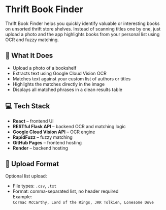 # Thrift Book Finder

Thrift Book Finder helps you quickly identify valuable or interesting books on unsorted thrift store shelves. Instead of scanning titles one by one, just upload a photo and the app highlights books from your personal list using OCR and fuzzy matching.

## 🚀 What It Does

- Upload a photo of a bookshelf
- Extracts text using Google Cloud Vision OCR
- Matches text against your custom list of authors or titles
- Highlights the matches directly in the image
- Displays all matched phrases in a clean results table

## 💻 Tech Stack

- **React** – frontend UI
- **RESTful Flask API** – backend OCR and matching logic
- **Google Cloud Vision API** – OCR engine
- **RapidFuzz** – fuzzy matching
- **GitHub Pages** – frontend hosting
- **Render** – backend hosting

## 📂 Upload Format

Optional list upload:  
- File types: `.csv`, `.txt`  
- Format: comma-separated list, no header required  
  Example:  
  `Cormac McCarthy, Lord of the Rings, JRR Tolkien, Lonesome Dove`